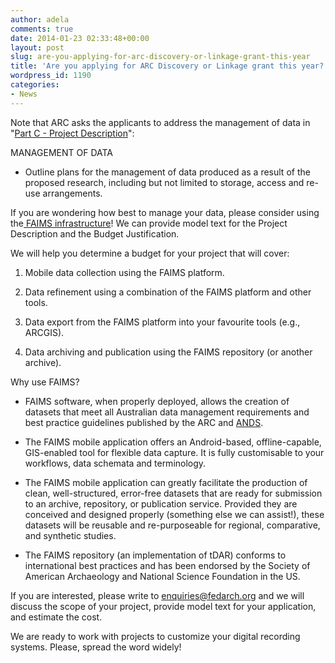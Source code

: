 ```yaml
---
author: adela
comments: true
date: 2014-01-23 02:33:48+00:00
layout: post
slug: are-you-applying-for-arc-discovery-or-linkage-grant-this-year
title: 'Are you applying for ARC Discovery or Linkage grant this year? '
wordpress_id: 1190
categories:
- News
---
```


Note that ARC asks the applicants to address the management of data in "[Part C - Project Description](http://www.arc.gov.au/pdf/DP15/DP15_ITA.pdf)":

MANAGEMENT OF DATA

* Outline plans for the management of data produced as a result of the proposed research, including but not limited to storage, access and re-use arrangements.

If you are wondering how best to manage your data, please consider using the[ FAIMS infrastructure](http://www.fedarch.org/)! We can provide model text for the Project Description and the Budget Justification.

We will help you determine a budget for your project that will cover:

1. Mobile data collection using the FAIMS platform.

2. Data refinement using a combination of the FAIMS platform and other tools.

3. Data export from the FAIMS platform into your favourite tools (e.g., ARCGIS).

4. Data archiving and publication using the FAIMS repository (or another archive).

Why use FAIMS?

* FAIMS software, when properly deployed, allows the creation of datasets that meet all Australian data management requirements and best practice guidelines published by the ARC and [ANDS](an-early-christmas-present-has-arrived/). 

* The FAIMS mobile application offers an Android-based, offline-capable, GIS-enabled tool for flexible data capture. It is fully customisable to your workflows, data schemata and terminology.

* The FAIMS mobile application can greatly facilitate the production of clean, well-structured, error-free datasets that are ready for submission to an archive, repository, or publication service. Provided they are conceived and designed properly (something else we can assist!), these datasets will be reusable and re-purposeable for regional, comparative, and synthetic studies.

* The FAIMS repository (an implementation of tDAR) conforms to international best practices and has been endorsed by the Society of American Archaeology and National Science Foundation in the US.

If you are interested, please write to enquiries@fedarch.org and we will discuss the scope of your project, provide model text for your application, and estimate the cost.

We are ready to work with projects to customize your digital recording systems. Please, spread the word widely!
